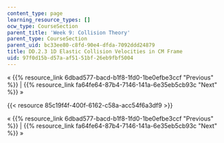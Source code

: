 ```yaml
---
content_type: page
learning_resource_types: []
ocw_type: CourseSection
parent_title: 'Week 9: Collision Theory'
parent_type: CourseSection
parent_uid: bc33ee80-c8fd-90e4-dfda-7092ddd24879
title: DD.2.3 1D Elastic Collision Velocities in CM Frame
uid: 97f0d15b-d57a-af51-51bf-26eb9fbf5004
---
```


« {{% resource_link 6dbad577-bacd-b1f8-1fd0-1be0efbe3ccf "Previous" %}} | {{% resource_link fa64fe64-87b4-7146-141a-6e35eb5cb93c "Next" %}} »

{{< resource 85c19f4f-400f-6162-c58a-acc54f6a3df9 >}}

« {{% resource_link 6dbad577-bacd-b1f8-1fd0-1be0efbe3ccf "Previous" %}} | {{% resource_link fa64fe64-87b4-7146-141a-6e35eb5cb93c "Next" %}} »